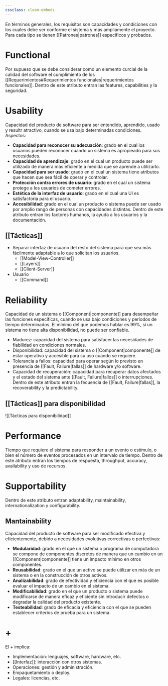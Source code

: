 ```yaml
---
cssclass: clean-embeds
---
```

En términos generales, los requisitos son capacidades y condiciones con los cuales debe ser conforme el sistema y más ampliamente el proyecto. Para cada tipo se tienen [[Patrones|patrones]] especificos y probados.

# Functional
Por supueso que se debe considerar como un elemento curcial de la calidad del software el cumplimiento de los [[Requerimientos#Requerimientos funcionales|requerimientos funcionales]]. Dentro de este atributo entran las features, capabilities y la seguridad.

# Usability
Capacidad del producto de software para ser entendido, aprendido, usado y resultr atractivo, cuando se usa bajo determinadas condiciones. Aspectos:
- **Capacidad para reconocer su adecuación**: grado en el cual los usuarios pueden reconocer cuando un sistema es apropieado para sus necesidades.
- **Capacidad de aprendizaje**: grado en el cual un producto puede ser utilizado de manera más eficiente a medida que se aprende a utilizarlo.
- **Capacidad para ser usado**: grado en el cual un sistema tiene atributos que hacen que sea fácil de operar y controlar.
- **Protección contra errores de usuario**: grado en el cual un sistema protege a los usuarios de cometer errores.
- **Estética de la interfaz de usuario**: grado en el cual una UI es satisfactoria para el usuario.
- **Accesibilidad**: grado en el cual un producto o sistema puede ser usado por amplio rango de personas con capacidades distintas.
Dentro de este atributo entran los factores humanos, la ayuda a los usuarios y la documentación.

## [[Tácticas]]
- Separar interfaz de usuario del resto del sistema para que sea más fácilmente adaptable a lo que solicitan los usuarios.
	- [[Model-View-Controller]]
	- [[Layers]]
	- [[Client-Server]]
- Usuario
	- [[Command]]

# Reliability
Capacidad de un sistema o [[Component|componente]] para desempeñar las funciones específicas, cuando se usa bajo condiciones y períodos de tiempo determinados. El mínimo del que podemos hablar es 99%, si un sistema no tiene alta disponibilidad, no puede ser confiable.
- Madurez: capacidad del sistema para satisfacer las necesidades de fiabilidad en condiciones normales.
- Disponibilidad: capacidad del sistema o [[Component|componente]] de estar operativo y accesible para su uso cuando se requiere.
- Tolerancia a fallos: capacidad para operar según lo previsto en presencia de [[Fault, Failure|fallas]] de hardware y/o software.
- Capacidad de recuperación: capacidad para recuperar datos afectados y el estado del sistema ante [[Fault, Failure|fallos]] o interrupciones.
Dentro de este atributo entran la fecuencia de [[Fault, Failure|fallas]], la recoverability y la predictability.

## [[Tácticas]] para disponibilidad
![[Tácticas para disponibilidad]]

# Performance
Tiempo que requiere el sistema para responder a un evento o estímulo, o bien el número de eventos procesados en un intervalo de tiempo. Dentro de este atributo entran los tiempos de respuesta, throughput, accuracy, availability y uso de recursos.

# Supportability
Dentro de este atributo entran adaptability, maintainability, internationalization y configurability.

## Mantainability
Capacidad del producto de software para ser modificado efectiva y eficientemente, debido a necesidades evolutivas correctivas o perfectivas: 
- **Modularidad**: grado en el que un sistema o programa de computadora se compone de componentes discretos de manera que un cambio en un [[Component|componente]] tiene un impacto mínimo en otros componentes.
- **Reusabilidad**: grado en el que un activo se puede utilizar en más de un sistema o en la construcción de otros activos.
- **Analizabilidad**: grado de efectividad y eficiencia con el que es posible evaluar el impacto de un cambio en el sistema.
- **Modificabilidad**: grado en el que un producto o sistema puede modificarse de manera eficaz y eficiente sin introducir defectos o degradar la calidad del producto existente.
- **Testeabilidad**: grado de eficacia y eficiencia con el que se pueden establecer criterios de prueba para un sistema.

# +
El + implica:
- Implementación: lenguajes, software, hardware, etc.
- [[Interfaz]]: interacción con otros sistemas.
- Operaciones: gestión y administración.
- Empaquetamiento o deploy.
- Legales: licencias, etc.